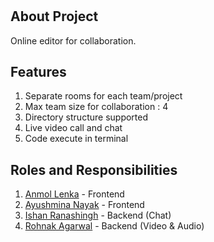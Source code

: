 # <Hack-Team>

## About Project
Online editor for collaboration.

## Features
1. Separate rooms for each team/project
2. Max team size for collaboration : 4
3. Directory structure supported
4. Live video call and chat
5. Code execute in terminal

## Roles and Responsibilities
1. [Anmol Lenka](https://github.com/Anmollenka) - Frontend
2. [Ayushmina Nayak](https://github.com/Ayushmina-20) - Frontend
3. [Ishan Ranashingh](https://github.com/truthfool) - Backend (Chat)
4. [Rohnak Agarwal](https://github.com/rrkas) - Backend (Video & Audio)


